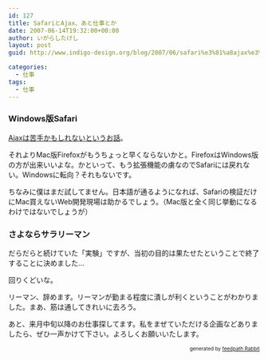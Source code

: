 ```yaml
---
id: 127
title: SafariとAjax、あと仕事とか
date: 2007-06-14T19:32:00+00:00
author: いがらしたけし
layout: post
guid: http://www.indigo-design.org/blog/2007/06/safari%e3%81%a8ajax%e3%80%81%e3%81%82%e3%81%a8%e4%bb%95%e4%ba%8b%e3%81%a8%e3%81%8b/

categories:
  - 仕事
tags:
  - 仕事
---
```

### Windows版Safari

[Ajaxは苦手かもしれないというお話](http://wiredvision.jp/blog/compiler/200706/20070614133314.php)。

それよりMac版Firefoxがもうちょっと早くならないかと。FirefoxはWindows版の方が出来いいよな。かといって、もう拡張機能の虜なのでSafariには戻れない。Windowsに転向？それもないです。

ちなみに僕はまだ試してません。日本語が通るようになれば、Safariの検証だけにMac買えないWeb開発現場は助かるでしょう。（Mac版と全く同じ挙動になるわけではないでしょうが）

### さよならサラリーマン

だらだらと続けていた「実験」ですが、当初の目的は果たせたということで終了することに決めました… 

回りくどいな。</p> 

リーマン、辞めます。リーマンが勤まる程度に潰しが利くということがわかりました。まあ、筋は通してきれいに去ろう。

あと、来月中旬以降のお仕事探してます。私をまぜていただける企画などありましたら、ぜひ一声かけて下さい。よろしくお願いいたします。

<!--feedpath info start-->

<div style="text-align: right;font-size: 10px">
  &nbsp;&nbsp;<span>generated by <a href="http://feedpath.jp" title="feedpath Rabbit" target="_blank">feedpath Rabbit</a></span>
</div>

<!--feedpath info end-->
